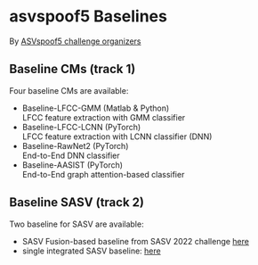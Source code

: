 # asvspoof5 Baselines 

By [ASVspoof5 challenge organizers](https://www.asvspoof.org/)

## Baseline CMs (track 1)

Four baseline CMs are available: 

* Baseline-LFCC-GMM (Matlab & Python) <br/> LFCC feature extraction with GMM classifier
* Baseline-LFCC-LCNN (PyTorch) <br/> LFCC feature extraction with LCNN classifier (DNN)
* Baseline-RawNet2 (PyTorch) <br/> End-to-End DNN classifier
* Baseline-AASIST (PyTorch) <br/> End-to-End graph attention-based classifier


## Baseline SASV (track 2)

Two baseline for SASV are available: 

* SASV Fusion-based baseline from SASV 2022 challenge [here](https://github.com/sasv-challenge/SASVC2022_Baseline)
* single integrated SASV baseline: [here](https://github.com/sasv-challenge/SASV2_Baseline)

